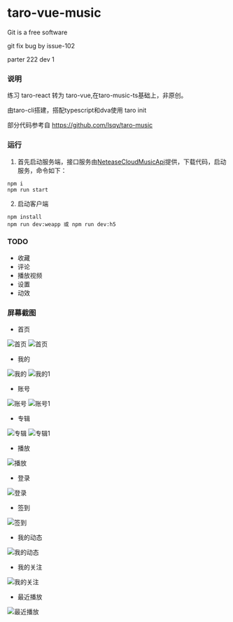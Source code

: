 # taro-vue-music

Git is a free software 

git fix bug by issue-102

parter 222
dev 1
### 说明
练习 taro-react 转为 taro-vue,在taro-music-ts基础上，非原创。

由taro-cli搭建，搭配typescript和dva使用
taro init

部分代码参考自 https://github.com/lsqy/taro-music

### 运行

1. 首先启动服务端，接口服务由[NeteaseCloudMusicApi](https://binaryify.github.io/NeteaseCloudMusicApi/#/)提供，下载代码，启动服务，命令如下：
```
npm i
npm run start
```

2. 启动客户端
```
npm install
npm run dev:weapp 或 npm run dev:h5
```

### TODO
- 收藏
- 评论
- 播放视频
- 设置
- 动效


### 屏幕截图

- 首页
  
![首页](/screenshot/首页.png)
![首页](/screenshot/首页1.png)

- 我的
  
![我的](/screenshot/我的.png)
![我的1](/screenshot/我的1.png)

- 账号
  
![账号](/screenshot/账号.png)
![账号1](/screenshot/账号1.png)

- 专辑
  
![专辑](/screenshot/专辑.png)
![专辑1](/screenshot/专辑1.png)

- 播放
  
![播放](/screenshot/播放.png)

- 登录
  
![登录](/screenshot/登录.png)


- 签到
  
![签到](/screenshot/签到.png)


- 我的动态
  
![我的动态](/screenshot/我的动态.png)

- 我的关注
  
![我的关注](/screenshot/我的关注.png)

- 最近播放
  
![最近播放](/screenshot/最近播放.png)
